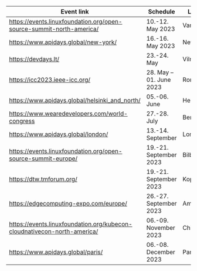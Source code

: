 | Event link | Schedule | Location | Participant(s) |
| -----------| -----------| -----------| -----------|
| https://events.linuxfoundation.org/open-source-summit-north-america/ | 10.-12. May 2023 | Vancouver||
| https://www.apidays.global/new-york/ | 16.-16. May 2023 | New York ||
| https://devdays.lt/ |23.-24. May | Vilnius | DT|
| https://icc2023.ieee-icc.org/  | 28. May – 01. June 2023 | Rome  | DT |
| https://www.apidays.global/helsinki_and_north/  | 05.-06. June | Helsinki | DT |
| https://www.wearedevelopers.com/world-congress  | 27.-28. July | Berlin | DT, GSMA |
| https://www.apidays.global/london/  | 13.-14. September | London | DT, Vodafone |
| https://events.linuxfoundation.org/open-source-summit-europe/  | 19.-21. September 2023 | Bilbao | DT |
| https://dtw.tmforum.org/  | 19.-21. September 2023 | Kopenhagen ||
| https://edgecomputing-expo.com/europe/ | 26.-27. September 2023 | Amsterdam | DT |
| https://events.linuxfoundation.org/kubecon-cloudnativecon-north-america/  | 06.-09. November 2023 | Chicago ||
| https://www.apidays.global/paris/ | 06.-08. December 2023 | Paris | DT |
